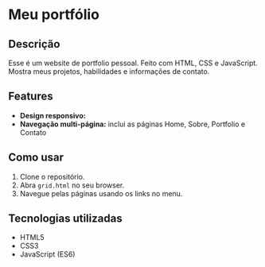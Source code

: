 # Meu portfólio

## Descrição

Esse é um website de portfolio pessoal. Feito com HTML, CSS e JavaScript. Mostra meus projetos, habilidades e informações de contato.

## Features

- **Design responsivo:**
- **Navegação multi-página:** inclui as páginas Home, Sobre, Portfolio e Contato

## Como usar

1. Clone o repositório.
2. Abra `grid.html` no seu browser.
3. Navegue pelas páginas usando os links no menu.

## Tecnologias utilizadas

- HTML5
- CSS3
- JavaScript (ES6)
